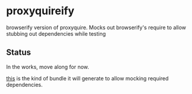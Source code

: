 # proxyquireify

browserify version of proxyquire. Mocks out browserify's require to allow stubbing out dependencies while testing

## Status

In the works, move along for now.

[this](https://github.com/thlorenz/proxyquireify/blob/master/example/bundle.mod.js) is the kind of bundle it will
generate to allow mocking required dependencies.

